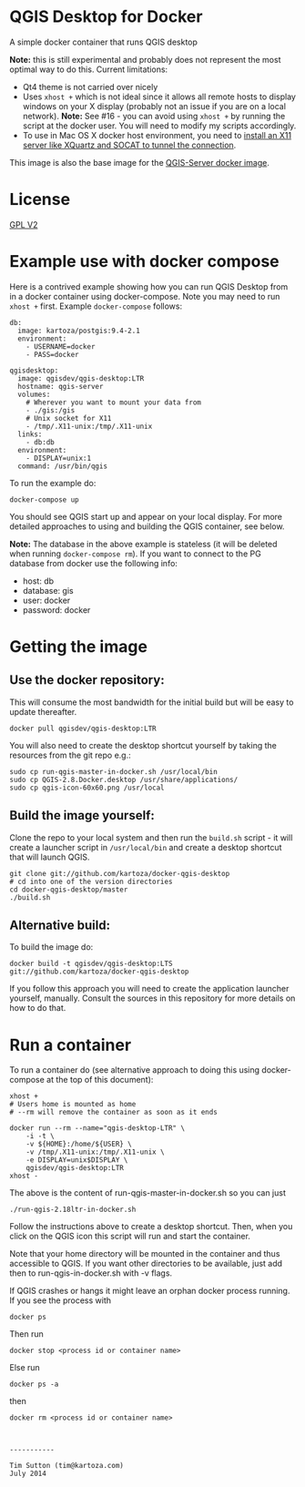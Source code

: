 QGIS Desktop for Docker
========================

A simple docker container that runs QGIS desktop

**Note:** this is still experimental and probably does not represent
the most optimal way to do this. Current limitations:

* Qt4 theme is not carried over nicely
* Uses ``xhost +`` which is not ideal since it allows all remote
  hosts to display windows on your X display (probably not
  an issue if you are on a local network). **Note:** See #16 - you
  can avoid using ``xhost +`` by running the script at the docker
  user. You will need to modify my scripts accordingly.
* To use in Mac OS X docker host environment, you need to [install an X11 server like XQuartz and SOCAT to tunnel the connection](http://kartoza.com/how-to-run-a-linux-gui-application-on-osx-using-docker/).

This image is also the base image for the [QGIS-Server docker image](https://github.com/kartoza/docker-qgis-server).

# License

[GPL V2](http://www.gnu.org/licenses/old-licenses/gpl-2.0.html)



# Example use with docker compose

Here is a contrived example showing how you can run QGIS Desktop
from in a docker container using docker-compose. Note you may
need to run ``xhost +`` first. Example ``docker-compose`` follows:

```
db:
  image: kartoza/postgis:9.4-2.1
  environment:
    - USERNAME=docker
    - PASS=docker
  
qgisdesktop:
  image: qgisdev/qgis-desktop:LTR
  hostname: qgis-server
  volumes:
    # Wherever you want to mount your data from
    - ./gis:/gis
    # Unix socket for X11
    - /tmp/.X11-unix:/tmp/.X11-unix
  links:
    - db:db
  environment: 
    - DISPLAY=unix:1
  command: /usr/bin/qgis

```

To run the example do:

```
docker-compose up
```

You should see QGIS start up and appear on your local display. For more detailed approaches 
to using and building the QGIS container, see below.

**Note:** The database in the above example is stateless (it will be deleted when
running ``docker-compose rm``). If you want to connect to the PG database from docker
use the following info:

* host: db
* database: gis
* user: docker
* password: docker

# Getting the image

## Use the docker repository:

This will consume the most bandwidth for the initial build but 
will be easy to update thereafter. 

```
docker pull qgisdev/qgis-desktop:LTR
```


You will also need to create the
desktop shortcut yourself by taking the resources from the git repo e.g.:


```
sudo cp run-qgis-master-in-docker.sh /usr/local/bin
sudo cp QGIS-2.8.Docker.desktop /usr/share/applications/
sudo cp qgis-icon-60x60.png /usr/local
```


## Build the image yourself:

Clone the repo to your local system and then run the ``build.sh`` 
script - it will create a launcher script in `/usr/local/bin`
and create a desktop shortcut that will launch QGIS. 

```
git clone git://github.com/kartoza/docker-qgis-desktop
# cd into one of the version directories
cd docker-qgis-desktop/master
./build.sh
```

## Alternative build:

To build the image do:

```
docker build -t qgisdev/qgis-desktop:LTS git://github.com/kartoza/docker-qgis-desktop
```

If you follow this approach you will need to create the 
application launcher yourself, manually. Consult the sources in this
repository for more details on how to do that.

# Run a container

To run a container do (see alternative approach to doing this using docker-compose at the top of this document):

```
xhost +
# Users home is mounted as home
# --rm will remove the container as soon as it ends

docker run --rm --name="qgis-desktop-LTR" \
	-i -t \
	-v ${HOME}:/home/${USER} \
	-v /tmp/.X11-unix:/tmp/.X11-unix \
	-e DISPLAY=unix$DISPLAY \
	qgisdev/qgis-desktop:LTR
xhost -
```
The above is the content of run-qgis-master-in-docker.sh so you can just
```
./run-qgis-2.18ltr-in-docker.sh
```

Follow the instructions above to create a desktop shortcut. Then, when you
click on the QGIS icon this script will run and start the container. 

Note that your home directory will be mounted in the container and thus
accessible to QGIS. If you want other directories to be available, just add
then to run-qgis-in-docker.sh with -v flags. 

If QGIS crashes or hangs it might leave an orphan docker process running. If
you see the process with 
```
docker ps
```
Then run 
```
docker stop <process id or container name>
```
Else run 
```
docker ps -a
```
then
```
docker rm <process id or container name>



-----------

Tim Sutton (tim@kartoza.com)
July 2014
